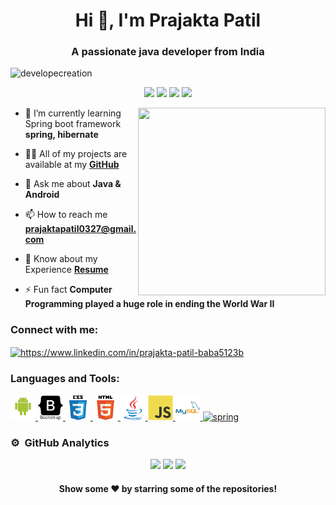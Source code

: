 <h1 align="center">Hi 👋, I'm Prajakta Patil</h1>
<h3 align="center">A passionate java developer from India</h3>

<p align="left"> <img src="https://komarev.com/ghpvc/?username=developecreation&label=Profile%20views&color=0e75b6&style=flat" alt="developecreation" /> </p>

<p align="center">
<img src="https://img.shields.io/badge/Age-22-blue" />
  <img src="https://img.shields.io/badge/Focus-Android,%20Java -blue" />
  <img src="https://img.shields.io/badge/Lives-Mumbai%20Maharashtra -blue" />
  <img src="https://img.shields.io/badge/Languages-Marathi%20,%20Hindi%20%26%20English-blue" />
</p>

<img align ="right"  width="300" height ="300" src="https://user-images.githubusercontent.com/81975567/213871187-5f4af020-4be1-4f17-baa2-0a0b3e2909c2.gif">

- 🌱 I’m currently learning Spring boot framework **spring, hibernate**

- 👨‍💻 All of my projects are available at my **[GitHub](https://github.com/prajaktapatil-18?tab=repositories)**

- 💬 Ask me about **Java & Android**

- 📫 How to reach me **prajaktapatil0327@gmail.com**

- 📄 Know about my Experience **[Resume](https://www.canva.com/design/DAFdASpx0vs/y_XMwC1ksPGzChdgq2vlQw/edit?utm_content=DAFdASpx0vs&utm_campaign=designshare&utm_medium=link2&utm_source=sharebutton)**

- ⚡ Fun fact **Computer Programming played a huge role in ending the World War II**

<h3 align="left">Connect with me:</h3>
<p align="left">
  
<a href="https://linkedin.com/in/https://www.linkedin.com/in/prajakta-patil-baba5123b" target="blank"><img align="center" src="https://raw.githubusercontent.com/rahuldkjain/github-profile-readme-generator/master/src/images/icons/Social/linked-in-alt.svg" alt="https://www.linkedin.com/in/prajakta-patil-baba5123b" height="30" width="40" /></a>

</p>

<h3 align="left">Languages and Tools:</h3>
<p align="left"> <a href="https://developer.android.com" target="_blank" rel="noreferrer"> <img src="https://raw.githubusercontent.com/devicons/devicon/master/icons/android/android-original-wordmark.svg" alt="android" width="40" height="40"/> </a> <a href="https://getbootstrap.com" target="_blank" rel="noreferrer"> <img src="https://raw.githubusercontent.com/devicons/devicon/master/icons/bootstrap/bootstrap-plain-wordmark.svg" alt="bootstrap" width="40" height="40"/> </a> <a href="https://www.w3schools.com/css/" target="_blank" rel="noreferrer"> <img src="https://raw.githubusercontent.com/devicons/devicon/master/icons/css3/css3-original-wordmark.svg" alt="css3" width="40" height="40"/> </a> <a href="https://www.w3.org/html/" target="_blank" rel="noreferrer"> <img src="https://raw.githubusercontent.com/devicons/devicon/master/icons/html5/html5-original-wordmark.svg" alt="html5" width="40" height="40"/> </a> <a href="https://www.java.com" target="_blank" rel="noreferrer"> <img src="https://raw.githubusercontent.com/devicons/devicon/master/icons/java/java-original.svg" alt="java" width="40" height="40"/> </a> <a href="https://developer.mozilla.org/en-US/docs/Web/JavaScript" target="_blank" rel="noreferrer"> <img src="https://raw.githubusercontent.com/devicons/devicon/master/icons/javascript/javascript-original.svg" alt="javascript" width="40" height="40"/> </a> <a href="https://www.mysql.com/" target="_blank" rel="noreferrer"> <img src="https://raw.githubusercontent.com/devicons/devicon/master/icons/mysql/mysql-original-wordmark.svg" alt="mysql" width="40" height="40"/> </a> <a href="https://spring.io/" target="_blank" rel="noreferrer"> <img src="https://www.vectorlogo.zone/logos/springio/springio-icon.svg" alt="spring" width="40" height="40"/> </a> </p>

### ⚙️ &nbsp;GitHub Analytics
                                                                                                                                                 
<p align = "center">
  <img src = "https://github-readme-stats.vercel.app/api?username=prajaktappatil&show_icons=true&theme=dark" width = 400 />
  <img src = "https://github-readme-streak-stats.herokuapp.com/?user=prajaktappatil&theme=dark&hide_border=true" width = 400 />
 <img src = "https://github-readme-stats.vercel.app/api/top-langs/?username=prajaktappatil&theme=dark&hide_border=true&layout=compact" width = 400 />
</p>
 
 <h4 align="center">Show some ❤️ by starring some of the repositories!</h4>
